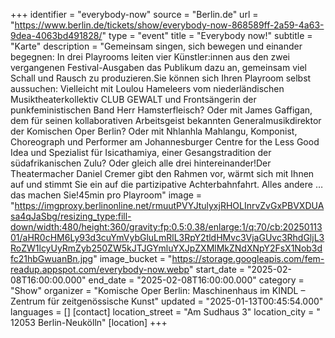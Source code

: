 +++
identifier = "everybody-now"
source = "Berlin.de"
url = "https://www.berlin.de/tickets/show/everybody-now-868589ff-2a59-4a63-9dea-4063bd491828/"
type = "event"
title = "Everybody now!"
subtitle = "Karte"
description = "Gemeinsam singen, sich bewegen und einander begegnen: In drei Playrooms leiten vier Künstler:innen aus den zwei vergangenen Festival-Ausgaben das Publikum dazu an, gemeinsam viel Schall und Rausch zu produzieren.Sie können sich Ihren Playroom selbst aussuchen: Vielleicht mit Loulou Hameleers vom niederländischen Musiktheaterkollektiv CLUB GEWALT und Frontsängerin der punkfeministischen Band Herr Hamsterfleisch? Oder mit James Gaffigan, dem für seinen kollaborativen Arbeitsgeist bekannten Generalmusikdirektor der Komischen Oper Berlin? Oder mit Nhlanhla Mahlangu, Komponist, Choreograph und Performer am Johannesburger Centre for the Less Good Idea und Spezialist für Isicathamiya, einer Gesangstradition der südafrikanischen Zulu? Oder gleich alle drei hintereinander!Der Theatermacher Daniel Cremer gibt den Rahmen vor, wärmt sich mit Ihnen auf und stimmt Sie ein auf die partizipative Achterbahnfahrt. Alles andere … das machen Sie!45min pro Playroom"
image = "https://imgproxy.berlinonline.net/rmuutPVYJtulyxjRHOLInrvZvGxPBVXDUAsa4qJaSbg/resizing_type:fill-down/width:480/height:360/gravity:fp:0.5:0.38/enlarge:1/q:70/cb:2025011301/aHR0cHM6Ly93d3cuYmVybGluLmRlL3RpY2tldHMvc3VjaGUvc3RhdGljL3RoZW1lcyUyRmZyb250ZW5kJTJGYmluYXJpZXMlMkZNdXNpY2FsX1Nob3dfc21hbGwuanBn.jpg"
image_bucket = "https://storage.googleapis.com/fem-readup.appspot.com/everybody-now.webp"
start_date = "2025-02-08T16:00:00.000"
end_date = "2025-02-08T16:00:00.000"
category = "Show"
organizer = "Komische Oper Berlin: Maschinenhaus im KINDL – Zentrum für zeitgenössische Kunst"
updated = "2025-01-13T00:45:54.000"
languages = []
[contact]
location_street = "Am Sudhaus 3"
location_city = " 12053 Berlin-Neukölln"
[location]
+++